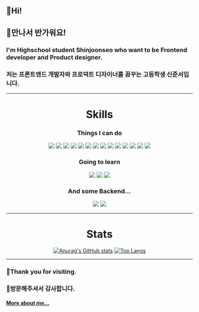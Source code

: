 ## 👋Hi!
## 👋만나서 반가워요! 
### I'm Highschool student Shinjoonseo who want to be Frontend developer and Product designer.
### 저는 프론트엔드 개발자와 프로덕트 디자이너를 꿈꾸는 고등학생 신준서입니다.
---
<div align=center>
  
# Skills
### Things I can do
![](https://img.shields.io/badge/HTML5-E34F26?style=flat&logo=HTML5&logoColor=white)
![](https://img.shields.io/badge/CSS3-1572B6?style=flat&logo=CSS3&logoColor=white)
![](https://img.shields.io/badge/JavaScript-F7DF1E?style=flat&logo=JavaScript&logoColor=white)
![](https://img.shields.io/badge/Illustrator-FF9A00?style=flat&logo=AdobeIllustrator&logoColor=white)
![](https://img.shields.io/badge/Photoshop-31A8FF?style=flat&logo=AdobePhotoshop&logoColor=white)
![](https://img.shields.io/badge/AfterEffects-9999FF?style=flat&logo=AdobeAfterEffects&logoColor=white)
![](https://img.shields.io/badge/Figma-F24E1E?style=flat&logo=Figma&logoColor=white)
![](https://img.shields.io/badge/Arduino-00979D?style=flat&logo=Arduino&logoColor=white)
![](https://img.shields.io/badge/Micro:bit-00ED00?style=flat&logo=micro:bit&logoColor=white)
![](https://img.shields.io/badge/C-A8B9CC?style=flat&logo=C&logoColor=white)
![](https://img.shields.io/badge/Git-F05032?style=flat&logo=Git&logoColor=white)
![](https://img.shields.io/badge/Github-181717?style=flat&logo=Github&logoColor=white)
![](https://img.shields.io/badge/Notion-000000?style=flat&logo=Notion&logoColor=white)
![](https://img.shields.io/badge/Velog-20C997?style=flat&logo=Velog&logoColor=white)  

### Going to learn
![](https://img.shields.io/badge/Flutter-02569B?style=flat&logo=Flutter&logoColor=white)
![](https://img.shields.io/badge/ReactNative-31A8FF?style=flat&logo=React&logoColor=white)
![](https://img.shields.io/badge/TypeScript-3178C6?style=flat&logo=TypeScript&logoColor=white)
  
### And some Backend...
![](https://img.shields.io/badge/Ubuntu-000000?style=flat&logo=Ubuntu&logoColor=white)
![](https://img.shields.io/badge/MySQL-4479A1?style=flat&logo=MySQL&logoColor=white)

---
# Stats

[![Anurag's GitHub stats](https://github-readme-stats.vercel.app/api?username=baeian&theme=github_dark&hide_border=true&hide=stars,commits&custom_title=Stats)](https://github.com/anuraghazra/github-readme-stats)
[![Top Langs](https://github-readme-stats.vercel.app/api/top-langs/?username=baeian&layout=compact&theme=github_dark&hide_border=true&custom_title=Language)](https://github.com/anuraghazra/github-readme-stats)
  
</div>

---
### 🙇Thank you for visiting.
### 🙇방문해주셔서 감사합니다.
#### [More about me...](https://linktr.ee/baeian)
